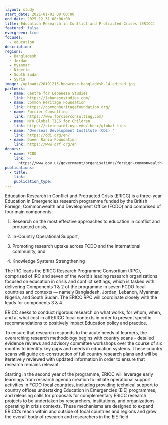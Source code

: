 ```yaml
---
layout: study
start_date: 2021-01-01 00:00:00
end_date: 2025-12-31 00:00:00
title: Education Research in Conflict and Protracted Crises (ERICC)
featured: false
evergreen: true
focuses:
  - education
description:
regions:
  - Bangladesh
  - Jordan
  - Myanmar
  - Nigeria
  - South Sudan
  - Syria
image: /uploads/20191215-hnowrose-bangladesh-14-edited.jpg
partners:
  - name: Centre for Lebanese Studies
    link: https://lebanesestudies.com/
  - name: Common Heritage Foundation
    link: https://commonheritagefoundation.org/
  - name: Forcier Consulting
    link: https://www.forcierconsulting.com/
  - name: NYU Global TIES for Children
    link: https://steinhardt.nyu.edu/ihdsc/global-ties
  - name: 'Overseas Development Institute (ODI) '
    link: https://odi.org/en/
  - name: Queen Rania Foundation
    link: https://www.qrf.org/en
donors:
  - name: FCDO
    link: >-
      https://www.gov.uk/government/organisations/foreign-commonwealth-development-office
publications:
  - title:
    link:
    publication_type:
---
```

Education Research in Conflict and Protracted Crisis (ERICC) is a three-year Education in Emergencies research programme funded by the British Foreign, Commonwealth and Development Office (FCDO) and comprised of four main components:

1) Research on the most effective approaches to education in conflict and protracted crisis,

2) In-Country Operational Support,

3) Promoting research uptake across FCDO and the international community, and

4) Knowledge Systems Strengthening

The IRC leads the ERICC Research Programme Consortium (RPC), comprised of IRC and seven of the world’s leading research organizations focused on education in crisis and conflict settings, which is tasked with delivering Components 1 & 2 of the programme in seven FCDO focal countries and contexts — namely Bangladesh, Jordan, Lebanon, Myanmar, Nigeria, and South Sudan. The ERICC RPC will coordinate closely with the leads for components 3 & 4.

ERICC seeks to conduct rigorous research on what works, for whom, when, and at what cost in all ERICC focal contexts in order to present specific recommendations to positively impact Education policy and practice.

To ensure that research responds to the acute needs of learners, the overarching research methodology begins with country scans - detailed evidence reviews and advisory committee workshops over the course of six months to identify key gaps and needs in education systems. These country scans will guide co-construction of full country research plans and will be iteratively reviewed with updated information in order to ensure that research remains relevant.

Starting in the second year of the programme, ERICC will leverage early learnings from research agenda creation to initiate operational support activities in FCDO focal countries, including providing technical support to country offices undertaking Education in Emergencies (EiE) programmes, and releasing calls for proposals for complementary ERICC research projects to be undertaken by researchers, institutions, and organizations operating in crisis contexts. These mechanisms are designed to expand ERICC’s reach within and outside of focal countries and regions and grow the overall body of research and researchers in the EiE field.